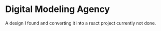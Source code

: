 <h1>Digital Modeling Agency</h1>

<p>A design I found and converting it into a react project currently not done.</p>
